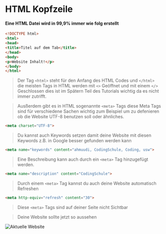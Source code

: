 # HTML Kopfzeile

#### Eine HTML Datei wird in 99,9% immer wie folg erstellt

```html
<!DOCTYPE html>
<html>
<head>
<title>Titel auf dem Tab</title>
</head>
<body>
<p>Website Inhalt!</p>
</body>
</html>
```

> Der Tag `<html>` steht für den Anfang des HTML Codes und `</html>` die meisten Tags in HTML werden mit `<>` Geöffnet und mit einem `</>` Geschlossen dies ist im Spätern Teil des Tutorials wichtig da es nicht immer zutrifft.

> Ausßerdem gibt es in HTML sogenannte `<meta>` Tags diese Meta Tags sind für verschiedene Sachen wichtig zum Beispiel um zu defenieren ob die Website UTF-8 benutzen soll oder ähnliches.

```html
<meta charset="UTF-8">
```

> Du kannst auch Keywords setzen damit deine Website mit diesen Keywords z.B. in Google besser gefunden werden kann

```html
<meta name="keywords" content="ahmuudi, CodingSchule, Coding, usw">
```

> Eine Beschreibung kann auch durch ein `<meta>` Tag hinzugefügt werden.

```html
<meta name="description" content="CodingSchule">
```

> Durch einem `<meta>` Tag kannst du auch deine Website automatisch Refreshen

```html
<meta http-equiv="refresh" content="30">
```

> Diese `<meta>` Tags sind auf deiner Seite nicht Sichtbar 

> Deine Website sollte jetzt so aussehen

![Aktuelle Website](/Bilder/Kopfzeile.png)